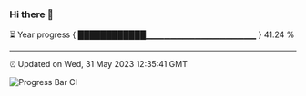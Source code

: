 ### Hi there 👋

⏳ Year progress { ████████████▁▁▁▁▁▁▁▁▁▁▁▁▁▁▁▁▁▁ } 41.24 %

---

⏰ Updated on Wed, 31 May 2023 12:35:41 GMT

![Progress Bar CI](https://github.com/ZhaoGui/ZhaoGui/workflows/Progress%20Bar%20CI/badge.svg)
